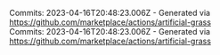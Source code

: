 Commits: 2023-04-16T20:48:23.006Z - Generated via https://github.com/marketplace/actions/artificial-grass
<br>
Commits: 2023-04-16T20:48:23.006Z - Generated via https://github.com/marketplace/actions/artificial-grass
<br>
